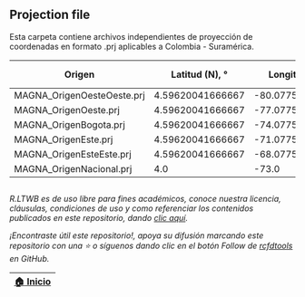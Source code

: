 ## Projection file

Esta carpeta contiene archivos independientes de proyección de coordenadas en formato .prj aplicables a Colombia - Suramérica.

| Origen                     | Latitud (N), °   | Longitud (W), °   | EPSG | Falso N, m | Falso E, m |
|----------------------------|------------------|-------------------|------|------------|------------|
| MAGNA_OrigenOesteOeste.prj | 4.59620041666667 | -80.0775079166666 | 3114 | 1000000    | 1000000    |
| MAGNA_OrigenOeste.prj      | 4.59620041666667 | -77.0775079166666 | 3115 | 1000000    | 1000000    |
| MAGNA_OrigenBogota.prj     | 4.59620041666667 | -74.0775079166666 | 3116 | 1000000    | 1000000    |
| MAGNA_OrigenEste.prj       | 4.59620041666667 | -71.0775079166666 | 3117 | 1000000    | 1000000    |
| MAGNA_OrigenEsteEste.prj   | 4.59620041666667 | -68.0775079166666 | 3118 | 1000000    | 1000000    |
| MAGNA_OrigenNacional.prj   | 4.0              | -73.0             | 9377 | 2000000    | 5000000    |
 

##

_R.LTWB es de uso libre para fines académicos, conoce nuestra licencia, cláusulas, condiciones de uso y como referenciar los contenidos publicados en este repositorio, dando [clic aquí](https://github.com/rcfdtools/R.LTWB/wiki/License)._

_¡Encontraste útil este repositorio!, apoya su difusión marcando este repositorio con una ⭐ o síguenos dando clic en el botón Follow de [rcfdtools](https://github.com/rcfdtools) en GitHub._

| [:house: Inicio](../Readme.md) |
|--------------------------------|